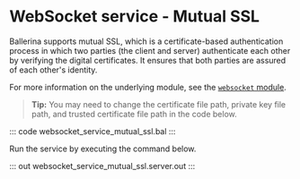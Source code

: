 # WebSocket service - Mutual SSL

Ballerina supports mutual SSL, which is a certificate-based authentication process in which two parties (the client and server) authenticate each other by verifying the digital certificates. It ensures that both parties are assured of each other's identity.

For more information on the underlying module, see the [`websocket` module](https://lib.ballerina.io/ballerina/websocket/latest/).

>**Tip:** You may need to change the certificate file path, private key file path, and trusted certificate file path in the code below.

::: code websocket_service_mutual_ssl.bal :::

Run the service by executing the command below.

::: out websocket_service_mutual_ssl.server.out :::
